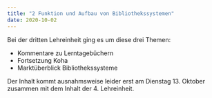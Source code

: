 ```yaml
---
title: "2 Funktion und Aufbau von Bibliothekssystemen"
date: 2020-10-02
---
```



Bei der dritten Lehreinheit ging es um diese drei Themen:
* Kommentare zu Lerntagebüchern
* Fortsetzung Koha
* Marktüberblick Bibliothekssysteme


Der Inhalt kommt ausnahmsweise leider erst am Dienstag 13. Oktober zusammen mit dem Inhalt der 4. Lehreinheit.
